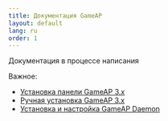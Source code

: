 ```yaml
---
title: Документация GameAP
layout: default
lang: ru
order: 1
---
```


Документация в процессе написания

Важное:
* [Установка панели GameAP 3.x](/ru/install.html)
* [Ручная установка GameAP 3.x](/ru/manual_install.html)
* [Установка и настройка GameAP Daemon](/ru/gameap_daemon.html)